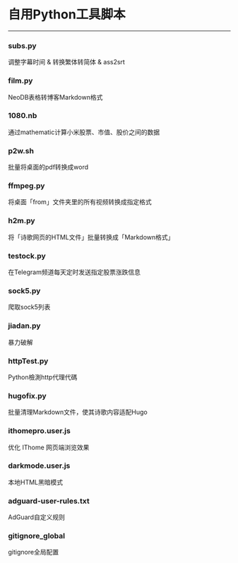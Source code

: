 # 自用Python工具脚本

---

### subs.py
调整字幕时间 & 转换繁体转简体 & ass2srt

### film.py
NeoDB表格转博客Markdown格式

### 1080.nb
通过mathematic计算小米股票、市值、股价之间的数据

### p2w.sh
批量将桌面的pdf转换成word

### ffmpeg.py
将桌面「from」文件夹里的所有视频转换成指定格式

### h2m.py
将「诗歌网页的HTML文件」批量转换成「Markdown格式」

### testock.py
在Telegram频道每天定时发送指定股票涨跌信息

### sock5.py
爬取sock5列表

### jiadan.py
暴力破解

### httpTest.py
Python檢測http代理代碼

### hugofix.py
批量清理Markdown文件，使其诗歌内容适配Hugo

### ithomepro.user.js
优化 IThome 网页端浏览效果

### darkmode.user.js
本地HTML黑暗模式

### adguard-user-rules.txt
AdGuard自定义规则

### gitignore_global
gitignore全局配置